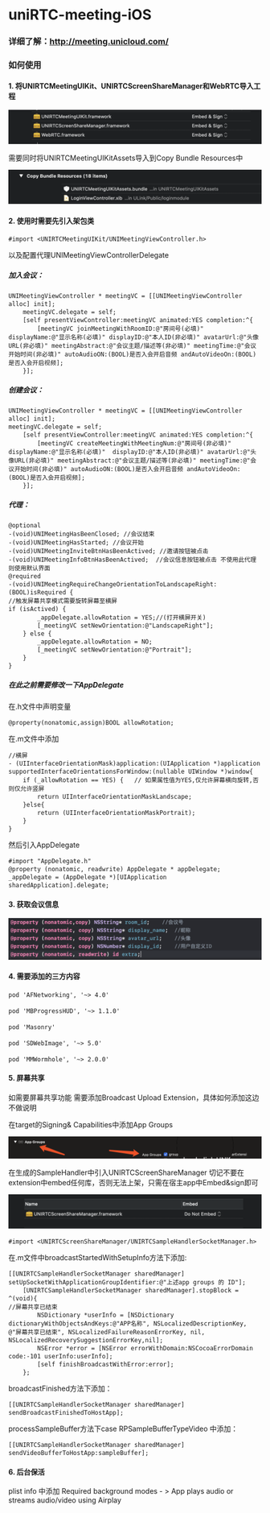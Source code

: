 # uniRTC-meeting-iOS

### 详细了解：http://meeting.unicloud.com/

### 如何使用

#### 1. 将UNIRTCMeetingUIKit、UNIRTCScreenShareManager和WebRTC导入工程

![image](https://github.com/uniRTC/uniRTC-meeting-iOS/blob/main/shotcuts/1.png)

需要同时将UNIRTCMeetingUIKitAssets导入到Copy Bundle Resources中

![image](https://github.com/uniRTC/uniRTC-meeting-iOS/blob/main/shotcuts/2.png)


#### 2. 使用时需要先引入架包类</h2>

```objc
#import <UNIRTCMeetingUIKit/UNIMeetingViewController.h>
```

以及配置代理UNIMeetingViewControllerDelegate

##### 加入会议：
```objc
UNIMeetingViewController * meetingVC = [[UNIMeetingViewController alloc] init];
    meetingVC.delegate = self;
    [self presentViewController:meetingVC animated:YES completion:^{
        [meetingVC joinMeetingWithRoomID:@"房间号(必填)" displayName:@"显示名称(必填)" displayID:@"本人ID(非必填)" avatarUrl:@"头像URL(非必填)" meetingAbstract:@"会议主题/描述等(非必填)" meetingTime:@"会议开始时间(非必填)" autoAudioON:(BOOL)是否入会开启音频 andAutoVideoOn:(BOOL)是否入会开启视频];
    }];
```
##### 创建会议：

```objc
UNIMeetingViewController * meetingVC = [[UNIMeetingViewController alloc] init];
meetingVC.delegate = self;
    [self presentViewController:meetingVC animated:YES completion:^{
        [meetingVC createMeetingWithMeetingNum:@"房间号(非必填)" displayName:@"显示名称(必填)"  displayID:@"本人ID(非必填)" avatarUrl:@"头像URL(非必填)" meetingAbstract:@"会议主题/描述等(非必填)" meetingTime:@"会议开始时间(非必填)" autoAudioON:(BOOL)是否入会开启音频 andAutoVideoOn:(BOOL)是否入会开启视频];
    }];
```
##### 代理：

```objc
@optional
-(void)UNIMeetingHasBeenClosed; //会议结束
-(void)UNIMeetingHasStarted; //会议开始
-(void)UNIMeetingInviteBtnHasBeenActived; //邀请按钮被点击
-(void)UNIMeetingInfoBtnHasBeenActived;  //会议信息按钮被点击 不使用此代理则使用默认界面
@required
-(void)UNIMeetingRequireChangeOrientationToLandscapeRight:(BOOL)isRequired {
//触发屏幕共享模式需要旋转屏幕至横屏
if (isActived) {
        _appDelegate.allowRotation = YES;//(打开横屏开关)
        [_meetingVC setNewOrientation:@"LandscapeRight"];
    } else {
        _appDelegate.allowRotation = NO;
        [_meetingVC setNewOrientation:@"Portrait"];
    }
}
```

##### 在此之前需要修改一下AppDelegate

在.h文件中声明变量

```objc
@property(nonatomic,assign)BOOL allowRotation;
```

在.m文件中添加
```objc
//横屏
- (UIInterfaceOrientationMask)application:(UIApplication *)application supportedInterfaceOrientationsForWindow:(nullable UIWindow *)window{
    if (_allowRotation == YES) {   // 如果属性值为YES,仅允许屏幕横向旋转,否则仅允许竖屏
        return UIInterfaceOrientationMaskLandscape;
    }else{
        return (UIInterfaceOrientationMaskPortrait);
    }
}
```

然后引入AppDelegate

```objc
#import "AppDelegate.h"
@property (nonatomic, readwrite) AppDelegate * appDelegate;
_appDelegate = (AppDelegate *)[UIApplication sharedApplication].delegate;
```

#### 3. 获取会议信息
![image](https://github.com/uniRTC/uniRTC-meeting-iOS/blob/main/shotcuts/3.png)


#### 4. 需要添加的三方内容

```objc
pod 'AFNetworking', '~> 4.0'

pod 'MBProgressHUD', '~> 1.1.0'

pod 'Masonry'

pod 'SDWebImage', '~> 5.0'

pod 'MMWormhole', '~> 2.0.0'
```

#### 5. 屏幕共享
如需要屏幕共享功能 需要添加Broadcast Upload Extension，具体如何添加这边不做说明

在target的Signing& Capabilities中添加App Groups

![image](https://github.com/uniRTC/uniRTC-meeting-iOS/blob/main/shotcuts/4.png)

在生成的SampleHandler中引入UNIRTCScreenShareManager 切记不要在extension中embed任何库，否则无法上架，只需在宿主app中Embed&sign即可

![image](https://github.com/uniRTC/uniRTC-meeting-iOS/blob/main/shotcuts/5.png)

```objc
#import <UNIRTCScreenShareManager/UNIRTCSampleHandlerSocketManager.h>
```

在.m文件中broadcastStartedWithSetupInfo方法下添加:

```objc
[[UNIRTCSampleHandlerSocketManager sharedManager] setUpSocketWithApplicationGroupIdentifier:@"上述app groups 的 ID"];
    [UNIRTCSampleHandlerSocketManager sharedManager].stopBlock = ^(void){
//屏幕共享已结束
        NSDictionary *userInfo = [NSDictionary dictionaryWithObjectsAndKeys:@"APP名称", NSLocalizedDescriptionKey, @"屏幕共享已结束", NSLocalizedFailureReasonErrorKey, nil, NSLocalizedRecoverySuggestionErrorKey,nil];
        NSError *error = [NSError errorWithDomain:NSCocoaErrorDomain code:-101 userInfo:userInfo];
        [self finishBroadcastWithError:error];
    };
```

broadcastFinished方法下添加：

```objc
[[UNIRTCSampleHandlerSocketManager sharedManager] sendBroadcastFinishedToHostApp];
```

processSampleBuffer方法下case RPSampleBufferTypeVideo 中添加：

```objc
[[UNIRTCSampleHandlerSocketManager sharedManager] sendVideoBufferToHostApp:sampleBuffer];
```



#### 6. 后台保活
plist info 中添加 Required background modes - > App plays audio or streams audio/video using Airplay
